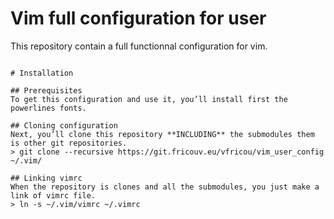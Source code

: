 Vim full configuration for user
======

This repository contain a full functionnal configuration for vim.

````

# Installation

## Prerequisites
To get this configuration and use it, you’ll install first the powerlines fonts.

## Cloning configuration
Next, you’ll clone this repository **INCLUDING** the submodules them is other git repositories.
> git clone --recursive https://git.fricouv.eu/vfricou/vim_user_config ~/.vim/

## Linking vimrc
When the repository is clones and all the submodules, you just make a link of vimrc file.
> ln -s ~/.vim/vimrc ~/.vimrc
